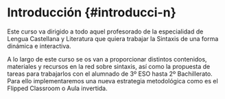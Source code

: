 # Introducción  {#introducci-n}

Este curso va dirigido a todo aquel profesorado de la especialidad de Lengua Castellana y Literatura que quiera trabajar la Sintaxis de una forma dinámica e interactiva.

A lo largo de este curso se os van a proporcionar distintos contenidos, materiales y recursos en la red sobre sintaxis, así como la propuesta de tareas para trabajarlos con el alumnado de 3º ESO hasta 2º Bachillerato. Para ello implementaremos una nueva estrategia metodológica como es el Flipped Classroom o Aula invertida.